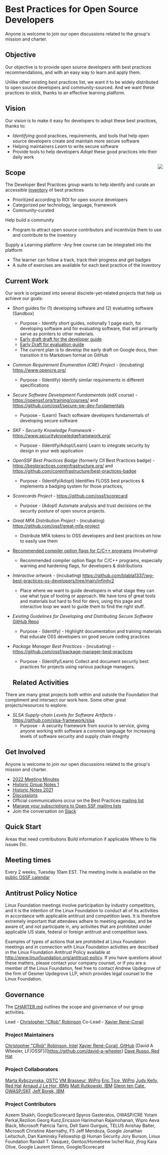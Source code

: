 # Best Practices for Open Source Developers

Anyone is welcome to join our open discussions related to the group's mission and charter.

## Objective

Our objective is to provide open source developers with best practices recommendations, and with an easy way to learn and apply them.

Unlike other existing best practices list, we want it to be widely distributed to open source developers and community-sourced. And we want these practices to stick, thanks to an effective learning platform.

## Vision

Our vision is to make it easy for developers to adopt these best practices, thanks to:
- *Identifying* good practices, requirements, and tools that help open source developers create and maintain more secure software
- Helping maintainers *Learn* to write secure software
- Provide tools to help developers *Adopt* these good practices into their daily work

<img align="right" src="https://github.com/ossf/wg-best-practices-os-developers/blob/main/img/OpenSSF%20Dev%20Best%20Practices%20Projects%20Relations.png">

   ## Scope
The Developer Best Practices group wants to help identify and curate an accessible [inventory](https://github.com/ossf/wg-best-practices-os-developers/blob/main/docs/inventory.md) of best practices
  - Prioritized according to ROI for open source developers
  - Categorized per technology, language, framework
  - Community-curated

Help build a community
  - Program to attract open source contributors and incentivize them to use and contribute to the inventory

Supply a Learning platform
  -Any free course can be integrated into the platform
  - The learner can follow a track, track their progress and get badges
  - A suite of exercises are available for each best practice of the inventory


   ## Current Work
Our work is organized into several discrete-yet-related projects that help us achieve our goals:

- Short guides for (1) developing software and (2) evaluating software (Sandbox)
  - Purpose - Identify short guides, notionally 1 page each, for developing software and for evaluating software, that will primarily serve as pointers to other materials.
  - [Early draft draft for the developer guide](https://docs.google.com/document/d/16jUqTEFG-wscZUGR-NGa_3a81GF3YILtH9XgOSkLCTM/edit)
  - [Early Draft for evaluation guide](https://docs.google.com/document/d/19015o63pA-sZPBN5-R7I7Cg8ICPxo6fXH8vOI1RgBYM/edit)
  - The current plan is to develop the early draft on Google docs, then transition it to Markdown format on GitHub

- *Common Requirement Enumeration (CRE) Project* - (incubating) https://www.opencre.org/
 
  - Purpose - (Identify) Identify similar requirements in different specifications
- *Secure Software Development Fundamentals* (edX course) - https://openssf.org/training/courses/ and https://github.com/ossf/secure-sw-dev-fundamentals
  - Purpose - (Learn) Teach software developers fundamentals of developing secure software
- *SKF - Security Knowledge Framework* - https://www.securityknowledgeframework.org/ 
  - Purpose - (Identify/Adopt/Learn) Learn to integrate security by design in your web application
- *OpenSSF Best Practices Badge* (formerly CII Best Practices badge) - https://bestpractices.coreinfrastructure.org/ and https://github.com/coreinfrastructure/best-practices-badge
  - Purpose  - (Identify/Adopt) Identifies FLOSS best practices & implements a badging system for those practices,
- *Scorecards Project* - https://github.com/ossf/scorecard 
  - Purpose - (Adopt) Automate analysis and trust decisions on the security posture of open source projects.
- *Great MFA Distribution Project* - (incubating) https://github.com/ossf/great-mfa-project
  - Distribute MFA tokens to OSS developers and best practices on how to easily use them
- [Recommended compiler option flags for C/C++ programs](https://docs.google.com/document/d/1SslnJuqbFUyTFnhzkhC_Q3PPGZ1zrG89COrS6LV6pz4/edit#heading=h.b3casmpemf1b) (incubating)
  - Recommended compiler option flags for C/C++ programs, especially warning and hardening flags, for developers & distributions
- *Interactive artwork* - (incubating) https://github.com/blabla1337/wg-best-practices-os-developers/tree/main/infinity2
  - Place where we want to guide developers in what stage they can use what type of tooling or approach. We have tons of great tools and materials but hard to find for devs, using this page and interactive loop we want to guide them to find the right stuff.
- *Existing Guidelines for Developing and Distributing Secure Software* [GitHub Repo](https://github.com/ossf/wg-best-practices-os-developers/blob/main/docs/Existing%20Guidelines%20for%20Developing%20and%20Distributing%20Secure%20Software.md)
   - Purpose - (Identify) - Highlight documentation and training materials that educate OSS developers on good secure coding practices
- *Package Manager Best Practices* - (incubating) - https://github.com/ossf/package-manager-best-practices
   - Purpose - (Identify/Learn) Collect and document security best practices for projects using various package managers.

   ## Related Activities
There are many great projects both within and outside the Foundation that compliment and intersect our work here.  Some other great projects/resources to explore:
- *SLSA Supply-chain Levels for Software Artifacts* - https://github.com/slsa-framework/slsa
   - Purpose - A security framework from source to service, giving anyone working with software a common language for increasing levels of software security and supply chain integrity   

## Get Involved
Anyone is welcome to join our open discussions related to the group's mission and charter.

- [2022 Meeting Minutes](https://docs.google.com/document/d/1ttqkcYPmYZyqvtkaHs92bx2UeVUiXDhuzP-0WbP11Fw/edit#)
- [Historic Group Notes 1](https://github.com/ossf/wg-best-practices-oss-developers/blob/main/meeting-minutes.md)
- [Historic Notes 2021](https://docs.google.com/document/d/1sJhaZxG_9Wb2Sg6a4KxqnIvo_to5OkhMkbBk_7UqtEc/edit#heading=h.cbmnhvjm63mj)
- [Discussions](https://github.com/ossf/wg-best-practices-os-developers/discussions)
- Official communications occur on the Best Practices [mailing list](https://lists.openssf.org/g/openssf-wg-best-practices)
- [Manage your subscriptions to Open SSF mailing lists](https://lists.openssf.org/g/main/subgroups)
- Join the conversation on [Slack](https://openssf.slack.com/archives/C01AHCRP8BT)

## Quick Start

Areas that need contributions
Build information if applicable
Where to file issues
Etc.

## Meeting times

Every 2 weeks, Tuesday 10am EST. The meeting invite is available on the [public OSSF calendar](https://calendar.google.com/calendar?cid=czYzdm9lZmhwNWk5cGZsdGI1cTY3bmdwZXNAZ3JvdXAuY2FsZW5kYXIuZ29vZ2xlLmNvbQ)

## Antitrust Policy Notice

Linux Foundation meetings involve participation by industry competitors, and it is the intention of the Linux Foundation to conduct all of its activities in accordance with applicable antitrust and competition laws. It is therefore extremely important that attendees adhere to meeting agendas, and be aware of, and not participate in, any activities that are prohibited under applicable US state, federal or foreign antitrust and competition laws.

Examples of types of actions that are prohibited at Linux Foundation meetings and in connection with Linux Foundation activities are described in the Linux Foundation Antitrust Policy available at <http://www.linuxfoundation.org/antitrust-policy>. If you have questions about these matters, please contact your company counsel, or if you are a member of the Linux Foundation, feel free to contact Andrew Updegrove of the firm of Gesmer Updegrove LLP, which provides legal counsel to the Linux Foundation.

## Governance
The [CHARTER.md](CHARTER.md) outlines the scope and governance of our group activities.

Lead - [Christopher "CRob" Robinson](https://github.com/SecurityCRob)
Co-Lead - [Xavier René-Corail](https://github.com/xcorail)

### Project Maintainers ###
[Christopher "CRob" Robinson, Intel](https://github.com/SecurityCRob)
[Xavier René-Corail, GitHub](https://github.com/xcorail)
[David A Wheeler, LF/OSSF]((https://github.com/david-a-wheeler)
[Dave Russo, Red Hat](https://github.com/drusso-rh)

### Project Collaborators ###
[Marta Rybczynska, OSTC](https://github.com/)
[VM Brasseur, WiPro](https://github.com/)
[Eric Tice, WiPro](https://github.com/)
[Judy Kelly, Red Hat](https://github.com/) 
[Arnaud J Le Hor, IBMs](https://github.com/) 
[Matt Rutkowski, IBM](https://github.com/)
[Glenn ten Cate, OWASP/SKF](https://github.com/)
[Jeff Borek, IBM](https://github.com/)


### Project Contributors ###
Azeem Shaikh, Google/Scorecard
Spyros Gasteratos, OWASP/CRE
Yotam Perkal,Rezilion
Georg Kunz,Ericsson
Harimohan Rajamohanan, Wipro
Aeva Black, Microsoft
Patricia Tarro, Dell
Sami Guirguis, TELUS
Avishay Balter, Microsoft
Christine Abernathy, F5
Jeff Mendoza, Google
Jonathan Leitschuh, Dan Kaminsky Fellowship @ Human Security
Jory Burson, Linux Foundation
Randall T. Vasquez, Gentoo/Homebrew
Ixchel Ruiz, jfrog
Kara Olive, Google
Laurent Simon, Google/Scorecard


